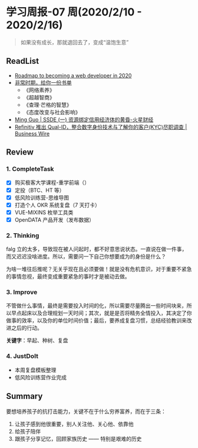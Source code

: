 # 学习周报-07 周(2020/2/10 - 2020/2/16)

> 如果没有成长，那就退回去了，变成“温饱生意”

## ReadList

- [Roadmap to becoming a web developer in 2020](https://github.com/kamranahmedse/developer-roadmap)
- [非常时期，给你一份书单](https://mp.weixin.qq.com/s/aGMeiI-oeLnqlry3KAcYdQ)
  - 《网络素养》
  - 《超越智商》
  - 《查理·芒格的智慧》
  - 《态度改变与社会影响》
- [Ming Guo | SSDE (一) 资源绑定信用经济体的黄昏-火星财经](https://news.huoxing24.com/20190901231120607910.html)
- [Refinitiv 推出 Qual-ID，整合数字身份技术与了解你的客户(KYC)尽职调查 | Business Wire](https://www.businesswire.com/news/home/20190924005433/zh-CN/)

## Review

### 1. CompleteTask

- [x] 购买极客大学课程-重学前端（）
- [x] 定投（BTC、HT 等）
- [x] 低风险训练营-思维导图
- [x] 打造个人 OKR 系统复盘（7 天打卡）
- [x] VUE-MIXINS 枚举工具类
- [x] OpenDATA 产品开发（发布数据）

### 2. Thinking

falg 立的太多，导致现在被人问起时，都不好意思说状态。一直说在做一件事，而又迟迟没啥进度。所以，需要问一下自己你想要成为的身份是什么？

为啥一堆往后推呢？无关乎现在且必须要做！就是没有危机意识，对于重要不紧急的事情忽视，最终变成重要紧急的事时才是被动去做。

### 3. Improve

不管做什么事情，最终是需要投入时间的化，所以需要尽量腾出一些时间块来，所以早点起床以及合理规划一天时间；其次，就是是否将精务全情投入，其决定了你做事的效率，以及你的单位时间价值；最后，要养成复盘习惯，总结经验教训来改进之后的行动。

**关键字**：早起、种树、复盘

### 4. JustDoIt

- 本周复盘模板整理
- 低风险训练营作业完成

## Summary

要想培养孩子的抗打击能力，关键不在于什么穷养富养，而在于三条：

1. 让孩子感到他很重要，别人关注他、关心他、依靠他
2. 给孩子陪伴
3. 跟孩子分享记忆，回顾家族历史 —— 特别是艰难的历史
